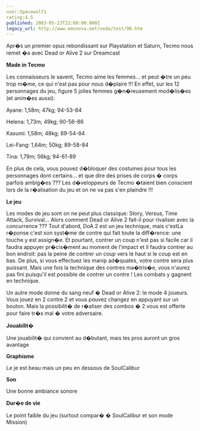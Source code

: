 ```yaml
---
user:Spacewolf1
rating:4.5
published: 2003-05-23T22:00:00.000Z
legacy_url: http://www.emunova.net/veda/test/90.htm
---
```

Apr�s un premier opus rebondissant sur Playstation et Saturn, Tecmo nous remet �a avec Dead or Alive 2 sur Dreamcast  

  

**Made in Tecmo**  

Les connaisseurs le savent, Tecmo aime les femmes... et peut �tre un peu trop m�me, ce qui n'est pas pour nous d�plaire !!! En effet, sur les 12 personnages du jeu, figure 5 jolies femmes g�n�reusement mod�lis�es (et anim�es aussi):  

Ayane: 1,58m; 47kg; 94-53-84  

Helena: 1,73m; 49kg; 90-56-86  

Kasumi: 1,58m; 48kg; 89-54-84  

Lei-Fang: 1,64m; 50kg; 89-58-84  

Tina: 1,79m; 56kg; 94-61-89  

En plus de cela, vous pouvez d�bloquer des costumes pour tous les personnages dont certains... et que dire des prises de corps � corps parfois ambig�es ??? Les d�veloppeurs de Tecmo �taient bien conscient lors de la r�alisation du jeu et on ne va pas s'en plaindre !!!  

  

**Le jeu**  

Les modes de jeu sont on ne peut plus classique: Story, Versus, Time Attack, Survival... Alors comment Dead or Alive 2 fait-il pour rivaliser avec la concurrence ??? Tout d'abord, DoA 2 est un jeu technique, mais c'estLa r�ponse c'est son syst�me de contre qui fait toute la diff�rence: une touche y est assign�e. Et pourtant, contrer un coup n'est pas si facile car il faudra appuyer pr�cis�ment au moment de l'impact et il faudra contrer au bon endroit: pas la peine de contrer un coup vers le haut si le coup est en bas. De plus, si vous effectuez les manip ad�quates, votre contre sera plus puissant. Mais une fois la technique des contres ma�tris�e, vous n'aurez pas fini puisqu'il est possible de contrer un contre ! Les combats y gagnent en technique.  

Un autre mode donne du sang neuf � Dead or Alive 2: le mode 4 joueurs. Vous jouez en 2 contre 2 et vous pouvez changez en appuyant sur un bouton. Mais la possibilit� de r�aliser des combos � 2 vous est offerte pour faire tr�s mal � votre adversaire.  

  

  

**Jouabilit�**  

Une jouabilit� qui convient au d�butant, mais les pros auront un gros avantage  

**Graphisme**  

Le je est beau mais un peu en dessous de SoulCalibur  

**Son**  

Une bonne ambiance sonore  

**Dur�e de vie**  

Le point faible du jeu (surtout compar� � SoulCalibur et son mode Mission)